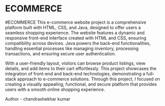 # ECOMMERCE
#ECOMMERCE This e-commerce website project is a comprehensive platform built with HTML, CSS, and Java, designed to offer users a seamless shopping experience. The website features a dynamic and responsive front-end interface created with HTML and CSS, ensuring compatibility across devices. Java powers the back-end functionalities, handling essential processes like managing inventory, processing transactions, and ensuring secure user authentication.

With a user-friendly layout, visitors can browse product listings, view details, and add items to their cart effortlessly. This project showcases the integration of front-end and back-end technologies, demonstrating a full-stack approach to e-commerce solutions. Through this project, I focused on creating a visually appealing, functional, and secure platform that provides users with a smooth online shopping experience.

Author - chandrashekhar kumar
